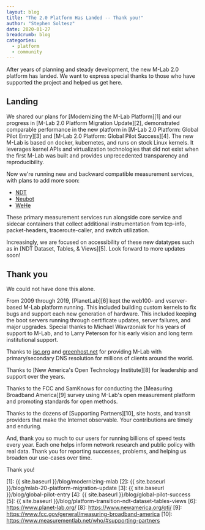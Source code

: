 ```yaml
---
layout: blog
title: "The 2.0 Platform Has Landed -- Thank you!"
author: "Stephen Soltesz"
date: 2020-01-27
breadcrumb: blog
categories:
  - platform
  - community
---
```


After years of planning and steady development, the new M-Lab 2.0 platform has
landed. We want to express special thanks to those who have supported the
project and helped us get here.<!--more-->

## Landing

We shared our plans for [Modernizing the M-Lab Platform][1] and our progress
in [M-Lab 2.0 Platform Migration Update][2], demonstrated comparable
performance in the new platform in [M-Lab 2.0 Platform: Global Pilot
Entry][3] and [M-Lab 2.0 Platform: Global Pilot Success][4]. The new M-Lab is
based on docker, kubernetes, and runs on stock Linux kernels. It leverages
kernel APIs and virtualization technologies that did not exist when the first
M-Lab was built and provides unprecedented transparency and reproducibility.

Now we're running new and backward compatible measurement services, with
plans to add more soon:

* [NDT]({{site.baseurl}}/tests/ndt/)
* [Neubot]({{site.baseurl}}/tests/neubot/)
* [WeHe](https://dd.meddle.mobi/)

These primary measurement services run alongside core service and sidecar
containers that collect additional instrumentation from tcp-info,
packet-headers, traceroute-caller, and switch utilization.

Increasingly, we are focused on accessibility of these new datatypes such as
in [NDT Dataset, Tables, & Views][5]. Look forward to more updates soon!

## Thank you

We could not have done this alone.

From 2009 through 2019, [PlanetLab][6] kept the web100- and vserver-based
M-Lab platform running. This included building custom kernels to fix bugs and
support each new generation of hardware. This included keeping the boot
servers running through certificate updates, server failures, and major
upgrades. Special thanks to Michael Wawrzoniak for his years of support to
M-Lab, and to Larry Peterson for his early vision and long term institutional
support.

Thanks to [isc.org](https://isc.org) and
[greenhost.net](https://greenhost.net/) for providing M-Lab with
primary/secondary DNS resolution for millions of clients around the world.

Thanks to [New America's Open Technology Institute][8] for leadership and
support over the years.

Thanks to the FCC and SamKnows for conducting the [Measuring Broadband
America][9] survey using M-Lab's open measurement platform and promoting
standards for open methods.

Thanks to the dozens of [Supporting Partners][10], site hosts, and transit
providers that make the Internet observable. Your contributions are timely
and enduring.

And, thank you so much to our users for running billions of speed tests every
year. Each one helps inform network research and public policy with real
data. Thank you for reporting successes, problems, and helping us broaden our
use-cases over time.

Thank you!

[1]: {{ site.baseurl }}/blog/modernizing-mlab
[2]: {{ site.baseurl }}/blog/mlab-20-platform-migration-update
[3]: {{ site.baseurl }}/blog/global-pilot-entry
[4]: {{ site.baseurl }}/blog/global-pilot-success
[5]: {{ site.baseurl }}/blog/platform-transition-ndt-dataset-tables-views
[6]: https://www.planet-lab.org/
[8]: https://www.newamerica.org/oti/
[9]: https://www.fcc.gov/general/measuring-broadband-america
[10]: https://www.measurementlab.net/who/#supporting-partners
